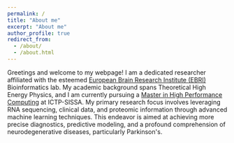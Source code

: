 ```yaml
---
permalink: /
title: "About me"
excerpt: "About me"
author_profile: true
redirect_from: 
  - /about/
  - /about.html
---
```


Greetings and welcome to my webpage! I am a dedicated researcher affiliated with the esteemed [European Brain Research Institute (EBRI)](https://www.ebri.it/) Bioinformatics lab. My academic background spans Theoretical High Energy Physics, and I am currently pursuing a [Master in High Performance Computing](https://www.mhpc.it/) at ICTP-SISSA. My primary research focus involves leveraging RNA sequencing, clinical data, and proteomic information through advanced machine learning techniques. This endeavor is aimed at achieving more precise diagnostics, predictive modeling, and a profound comprehension of neurodegenerative diseases, particularly Parkinson's.
